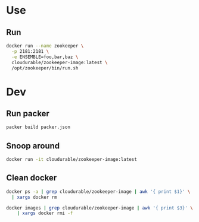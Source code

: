 
# Use
## Run
```sh
docker run --name zookeeper \
  -p 2181:2181 \
  -e ENSEMBLE=foo,bar,baz \
  cloudurable/zookeeper-image:latest \
  /opt/zookeeper/bin/run.sh
```


# Dev


## Run packer
```sh
packer build packer.json
```

## Snoop around
```sh
docker run -it cloudurable/zookeeper-image:latest

```

## Clean docker

```sh
docker ps -a | grep cloudurable/zookeeper-image | awk '{ print $1}' \
  | xargs docker rm

docker images | grep cloudurable/zookeeper-image | awk '{ print $3}' \
    | xargs docker rmi -f
```
